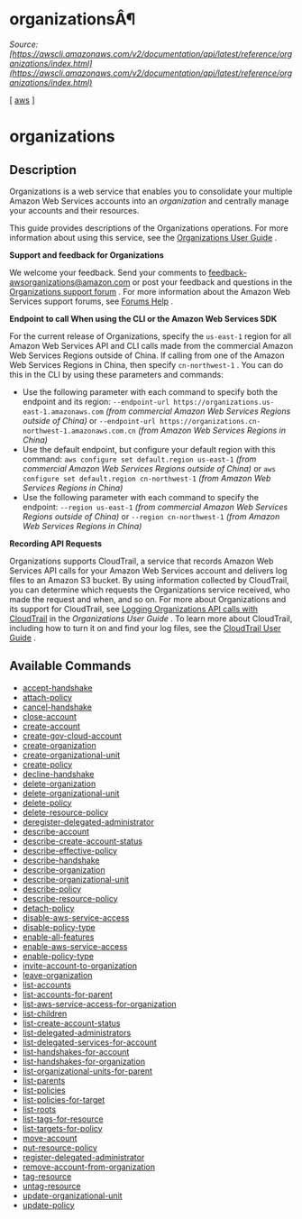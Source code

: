 # organizationsÂ¶

*Source: [https://awscli.amazonaws.com/v2/documentation/api/latest/reference/organizations/index.html](https://awscli.amazonaws.com/v2/documentation/api/latest/reference/organizations/index.html)*

[ [aws](https://awscli.amazonaws.com/v2/documentation/api/latest/reference/index.html#cli-aws) ]

# organizations

## Description

Organizations is a web service that enables you to consolidate your multiple Amazon Web Services accounts into an *organization* and centrally manage your accounts and their resources.

This guide provides descriptions of the Organizations operations. For more information about using this service, see the [Organizations User Guide](https://docs.aws.amazon.com/organizations/latest/userguide/orgs_introduction.html) .

**Support and feedback for Organizations**

We welcome your feedback. Send your comments to [feedback-awsorganizations@amazon.com](mailto:feedback-awsorganizations%40amazon.com) or post your feedback and questions in the [Organizations support forum](http://forums.aws.amazon.com/forum.jspa?forumID=219) . For more information about the Amazon Web Services support forums, see [Forums Help](http://forums.aws.amazon.com/help.jspa) .

**Endpoint to call When using the CLI or the Amazon Web Services SDK**

For the current release of Organizations, specify the `us-east-1` region for all Amazon Web Services API and CLI calls made from the commercial Amazon Web Services Regions outside of China. If calling from one of the Amazon Web Services Regions in China, then specify `cn-northwest-1` . You can do this in the CLI by using these parameters and commands:

- Use the following parameter with each command to specify both the endpoint and its region:  `--endpoint-url https://organizations.us-east-1.amazonaws.com` *(from commercial Amazon Web Services Regions outside of China)*   or  `--endpoint-url https://organizations.cn-northwest-1.amazonaws.com.cn` *(from Amazon Web Services Regions in China)*
- Use the default endpoint, but configure your default region with this command:  `aws configure set default.region us-east-1` *(from commercial Amazon Web Services Regions outside of China)*   or  `aws configure set default.region cn-northwest-1` *(from Amazon Web Services Regions in China)*
- Use the following parameter with each command to specify the endpoint:  `--region us-east-1` *(from commercial Amazon Web Services Regions outside of China)*   or  `--region cn-northwest-1` *(from Amazon Web Services Regions in China)*

**Recording API Requests**

Organizations supports CloudTrail, a service that records Amazon Web Services API calls for your Amazon Web Services account and delivers log files to an Amazon S3 bucket. By using information collected by CloudTrail, you can determine which requests the Organizations service received, who made the request and when, and so on. For more about Organizations and its support for CloudTrail, see [Logging Organizations API calls with CloudTrail](https://docs.aws.amazon.com/organizations/latest/userguide/orgs_incident-response.html#orgs_cloudtrail-integration) in the *Organizations User Guide* . To learn more about CloudTrail, including how to turn it on and find your log files, see the [CloudTrail User Guide](https://docs.aws.amazon.com/awscloudtrail/latest/userguide/what_is_cloud_trail_top_level.html) .

## Available Commands

- [accept-handshake](https://awscli.amazonaws.com/v2/documentation/api/latest/reference/organizations/accept-handshake.html)
- [attach-policy](https://awscli.amazonaws.com/v2/documentation/api/latest/reference/organizations/attach-policy.html)
- [cancel-handshake](https://awscli.amazonaws.com/v2/documentation/api/latest/reference/organizations/cancel-handshake.html)
- [close-account](https://awscli.amazonaws.com/v2/documentation/api/latest/reference/organizations/close-account.html)
- [create-account](https://awscli.amazonaws.com/v2/documentation/api/latest/reference/organizations/create-account.html)
- [create-gov-cloud-account](https://awscli.amazonaws.com/v2/documentation/api/latest/reference/organizations/create-gov-cloud-account.html)
- [create-organization](https://awscli.amazonaws.com/v2/documentation/api/latest/reference/organizations/create-organization.html)
- [create-organizational-unit](https://awscli.amazonaws.com/v2/documentation/api/latest/reference/organizations/create-organizational-unit.html)
- [create-policy](https://awscli.amazonaws.com/v2/documentation/api/latest/reference/organizations/create-policy.html)
- [decline-handshake](https://awscli.amazonaws.com/v2/documentation/api/latest/reference/organizations/decline-handshake.html)
- [delete-organization](https://awscli.amazonaws.com/v2/documentation/api/latest/reference/organizations/delete-organization.html)
- [delete-organizational-unit](https://awscli.amazonaws.com/v2/documentation/api/latest/reference/organizations/delete-organizational-unit.html)
- [delete-policy](https://awscli.amazonaws.com/v2/documentation/api/latest/reference/organizations/delete-policy.html)
- [delete-resource-policy](https://awscli.amazonaws.com/v2/documentation/api/latest/reference/organizations/delete-resource-policy.html)
- [deregister-delegated-administrator](https://awscli.amazonaws.com/v2/documentation/api/latest/reference/organizations/deregister-delegated-administrator.html)
- [describe-account](https://awscli.amazonaws.com/v2/documentation/api/latest/reference/organizations/describe-account.html)
- [describe-create-account-status](https://awscli.amazonaws.com/v2/documentation/api/latest/reference/organizations/describe-create-account-status.html)
- [describe-effective-policy](https://awscli.amazonaws.com/v2/documentation/api/latest/reference/organizations/describe-effective-policy.html)
- [describe-handshake](https://awscli.amazonaws.com/v2/documentation/api/latest/reference/organizations/describe-handshake.html)
- [describe-organization](https://awscli.amazonaws.com/v2/documentation/api/latest/reference/organizations/describe-organization.html)
- [describe-organizational-unit](https://awscli.amazonaws.com/v2/documentation/api/latest/reference/organizations/describe-organizational-unit.html)
- [describe-policy](https://awscli.amazonaws.com/v2/documentation/api/latest/reference/organizations/describe-policy.html)
- [describe-resource-policy](https://awscli.amazonaws.com/v2/documentation/api/latest/reference/organizations/describe-resource-policy.html)
- [detach-policy](https://awscli.amazonaws.com/v2/documentation/api/latest/reference/organizations/detach-policy.html)
- [disable-aws-service-access](https://awscli.amazonaws.com/v2/documentation/api/latest/reference/organizations/disable-aws-service-access.html)
- [disable-policy-type](https://awscli.amazonaws.com/v2/documentation/api/latest/reference/organizations/disable-policy-type.html)
- [enable-all-features](https://awscli.amazonaws.com/v2/documentation/api/latest/reference/organizations/enable-all-features.html)
- [enable-aws-service-access](https://awscli.amazonaws.com/v2/documentation/api/latest/reference/organizations/enable-aws-service-access.html)
- [enable-policy-type](https://awscli.amazonaws.com/v2/documentation/api/latest/reference/organizations/enable-policy-type.html)
- [invite-account-to-organization](https://awscli.amazonaws.com/v2/documentation/api/latest/reference/organizations/invite-account-to-organization.html)
- [leave-organization](https://awscli.amazonaws.com/v2/documentation/api/latest/reference/organizations/leave-organization.html)
- [list-accounts](https://awscli.amazonaws.com/v2/documentation/api/latest/reference/organizations/list-accounts.html)
- [list-accounts-for-parent](https://awscli.amazonaws.com/v2/documentation/api/latest/reference/organizations/list-accounts-for-parent.html)
- [list-aws-service-access-for-organization](https://awscli.amazonaws.com/v2/documentation/api/latest/reference/organizations/list-aws-service-access-for-organization.html)
- [list-children](https://awscli.amazonaws.com/v2/documentation/api/latest/reference/organizations/list-children.html)
- [list-create-account-status](https://awscli.amazonaws.com/v2/documentation/api/latest/reference/organizations/list-create-account-status.html)
- [list-delegated-administrators](https://awscli.amazonaws.com/v2/documentation/api/latest/reference/organizations/list-delegated-administrators.html)
- [list-delegated-services-for-account](https://awscli.amazonaws.com/v2/documentation/api/latest/reference/organizations/list-delegated-services-for-account.html)
- [list-handshakes-for-account](https://awscli.amazonaws.com/v2/documentation/api/latest/reference/organizations/list-handshakes-for-account.html)
- [list-handshakes-for-organization](https://awscli.amazonaws.com/v2/documentation/api/latest/reference/organizations/list-handshakes-for-organization.html)
- [list-organizational-units-for-parent](https://awscli.amazonaws.com/v2/documentation/api/latest/reference/organizations/list-organizational-units-for-parent.html)
- [list-parents](https://awscli.amazonaws.com/v2/documentation/api/latest/reference/organizations/list-parents.html)
- [list-policies](https://awscli.amazonaws.com/v2/documentation/api/latest/reference/organizations/list-policies.html)
- [list-policies-for-target](https://awscli.amazonaws.com/v2/documentation/api/latest/reference/organizations/list-policies-for-target.html)
- [list-roots](https://awscli.amazonaws.com/v2/documentation/api/latest/reference/organizations/list-roots.html)
- [list-tags-for-resource](https://awscli.amazonaws.com/v2/documentation/api/latest/reference/organizations/list-tags-for-resource.html)
- [list-targets-for-policy](https://awscli.amazonaws.com/v2/documentation/api/latest/reference/organizations/list-targets-for-policy.html)
- [move-account](https://awscli.amazonaws.com/v2/documentation/api/latest/reference/organizations/move-account.html)
- [put-resource-policy](https://awscli.amazonaws.com/v2/documentation/api/latest/reference/organizations/put-resource-policy.html)
- [register-delegated-administrator](https://awscli.amazonaws.com/v2/documentation/api/latest/reference/organizations/register-delegated-administrator.html)
- [remove-account-from-organization](https://awscli.amazonaws.com/v2/documentation/api/latest/reference/organizations/remove-account-from-organization.html)
- [tag-resource](https://awscli.amazonaws.com/v2/documentation/api/latest/reference/organizations/tag-resource.html)
- [untag-resource](https://awscli.amazonaws.com/v2/documentation/api/latest/reference/organizations/untag-resource.html)
- [update-organizational-unit](https://awscli.amazonaws.com/v2/documentation/api/latest/reference/organizations/update-organizational-unit.html)
- [update-policy](https://awscli.amazonaws.com/v2/documentation/api/latest/reference/organizations/update-policy.html)